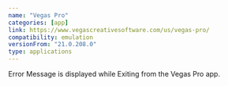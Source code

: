 ```yaml
---
name: "Vegas Pro"
categories: [app]
link: https://www.vegascreativesoftware.com/us/vegas-pro/
compatibility: emulation
versionFrom: "21.0.208.0"
type: applications
---
```


Error Message is displayed while Exiting from the Vegas Pro app.